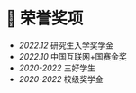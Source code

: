 # 🏅 荣誉奖项
- *2022.12*   研究生入学奖学金  
- *2022.10*   中国互联网+国赛金奖 
- *2020-2022*   三好学生
- *2020-2022*   校级奖学金
